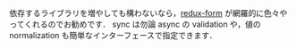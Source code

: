 依存するライブラリを増やしても構わないなら，[redux-form](https://github.com/erikras/redux-form) が網羅的に色々やってくれるのでお勧めです．
sync は勿論 async の validation や，値の normalization も簡単なインターフェースで指定できます．
